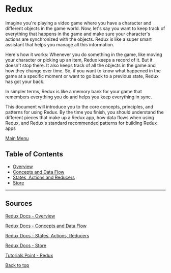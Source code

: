 # Redux

Imagine you're playing a video game where you have a character and different objects in the game world. Now, let's say you want to keep track of everything that happens in the game and make sure your character's actions are synchronized with the objects. Redux is like a super smart assistant that helps you manage all this information.

Here's how it works: Whenever you do something in the game, like moving your character or picking up an item, Redux keeps a record of it. But it doesn't stop there. It also keeps track of all the objects in the game and how they change over time. So, if you want to know what happened in the game at a specific moment or want to go back to a previous state, Redux has got your back.

In simpler terms, Redux is like a memory bank for your game that remembers everything you do and helps you keep everything in sync.

This document will introduce you to the core concepts, principles, and patterns for using Redux. By the time you finish, you should understand the different pieces that make up a Redux app, how data flows when using Redux, and Redux's standard recommended patterns for building Redux apps

[Main Menu](../Index/index.md)

## Table of Contents

- [Overview](./reduxOverview.md)
- [Concepts and Data Flow](./reduxConceptsAndDataFlow.md)
- [States, Actions and Reducers](./reduxStatesActionsandReducers.md)
- [Store](./reduxStore.md)

---

## Sources

[Redux Docs - Overview](https://redux.js.org/tutorials/fundamentals/part-1-overview)

[Redux Docs - Concepts and Data Flow](https://redux.js.org/tutorials/fundamentals/part-2-concepts-data-flow)

[Redux Docs - States, Actions, Reducers](https://redux.js.org/tutorials/fundamentals/part-3-state-actions-reducers)

[Redux Docs - Store](https://redux.js.org/tutorials/fundamentals/part-4-store)

[Tutorials Point - Redux](https://www.tutorialspoint.com/redux/redux_data_flow.htm)

[Back to top](#redux)
